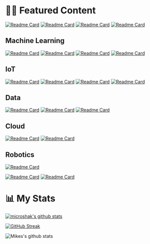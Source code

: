 


# 🧑‍💻 Featured Content

[![Readme Card](https://github-readme-stats.vercel.app/api/pin/?username=microshak&repo=MicroNotes&theme=radical)](https://github.com/microshak/MicroNotes)
[![Readme Card](https://github-readme-stats.vercel.app/api/pin/?username=PacktPublishing&repo=Artificial-Intelligence-for-IoT-Cookbook&theme=radical)](https://github.com/PacktPublishing/Artificial-Intelligence-for-IoT-Cookbook)
[![Readme Card](https://github-readme-stats.vercel.app/api/pin/?username=microshak&repo=LLM_Chat_UI&theme=radical)](https://github.com/microshak/LLM_Chat_UI)
[![Readme Card](https://github-readme-stats.vercel.app/api/pin/?username=microshak&repo=home-lab&theme=radical)](https://github.com/microshak/home-lab)

## Machine Learning 
[![Readme Card](https://github-readme-stats.vercel.app/api/pin/?username=microshak&repo=IoTDataScience&theme=radical)](https://github.com/microshak/IoTDataScience)
[![Readme Card](https://github-readme-stats.vercel.app/api/pin/?username=microshak&repo=Databricks&theme=radical)](https://github.com/microshak/Databricks)
[![Readme Card](https://github-readme-stats.vercel.app/api/pin/?username=microshak&repo=RStudio-Databricks&theme=radical)](https://github.com/microshak/RStudio-Databricks)
[![Readme Card](https://github-readme-stats.vercel.app/api/pin/?username=microshak&repo=Computer_Vision_Demo&theme=radical)](https://github.com/microshak/Computer_Vision_Demo)

## IoT
[![Readme Card](https://github-readme-stats.vercel.app/api/pin/?username=microshak&repo=Terraform-IoTHub-RA&theme=radical)](https://github.com/microshak/Terraform-IoTHub-RA)
[![Readme Card](https://github-readme-stats.vercel.app/api/pin/?username=microshak&repo=IoTDoor&theme=radical)](https://github.com/microshak/IoTDoor)
[![Readme Card](https://github-readme-stats.vercel.app/api/pin/?username=microshak&repo=pi_iot_environment_monitor&theme=radical)](https://github.com/microshak/pi_iot_environment_monitor)
[![Readme Card](https://github-readme-stats.vercel.app/api/pin/?username=microshak&repo=IoTDataScience&theme=radical)](https://github.com/microshak/IoTDataScience)



## Data
[![Readme Card](https://github-readme-stats.vercel.app/api/pin/?username=microshak&repo=Redis&theme=radical)](https://github.com/microshak/Redis)
[![Readme Card](https://github-readme-stats.vercel.app/api/pin/?username=microshak&repo=Kafka-Tutorial&theme=radical)](https://github.com/microshak/Kafka-Tutorial)
[![Readme Card](https://github-readme-stats.vercel.app/api/pin/?username=microshak&repo=Kafka-Tutorial&theme=radical)](https://github.com/microshak/Kafka-Tutorial)


## Cloud
[![Readme Card](https://github-readme-stats.vercel.app/api/pin/?username=microshak&repo=AzureML-Python-Example&theme=radical)](https://github.com/microshak/AzureML-Python-Example)
[![Readme Card](https://github-readme-stats.vercel.app/api/pin/?username=microshak&repo=MicroACI&theme=radical)](https://github.com/microshak/MicroACI)

## Robotics
[![Readme Card](https://github-readme-stats.vercel.app/api/pin/?username=microshak&repo=Sawyer-Robot-Orientation-Tester&theme=radical)](https://github.com/microshak/Sawyer-Robot-Orientation-Tester)

[![Readme Card](https://github-readme-stats.vercel.app/api/pin/?username=microshak&repo=iotil-sawyer&theme=radical)](https://github.com/microshak/iotil-sawyer)
[![Readme Card](https://github-readme-stats.vercel.app/api/pin/?username=microshak&repo=iotil-RobotAPI&theme=radical)](https://github.com/microshak/iotil-RobotAPI)



# 📊 My Stats


[![microshak's github stats](https://github-readme-stats.vercel.app/api?username=microshak&show_icons=true&count_private=true&theme=radical&hide=stars)](https://microshak/github)

[![GitHub Streak](https://github-readme-streak-stats.herokuapp.com/?user=microshak&theme=dark&count_private=true&theme=radical)](https://microshak/github)


![Mikes's github stats](https://github-profile-summary-cards.vercel.app/api/cards/profile-details?username=microshak&theme=github)
